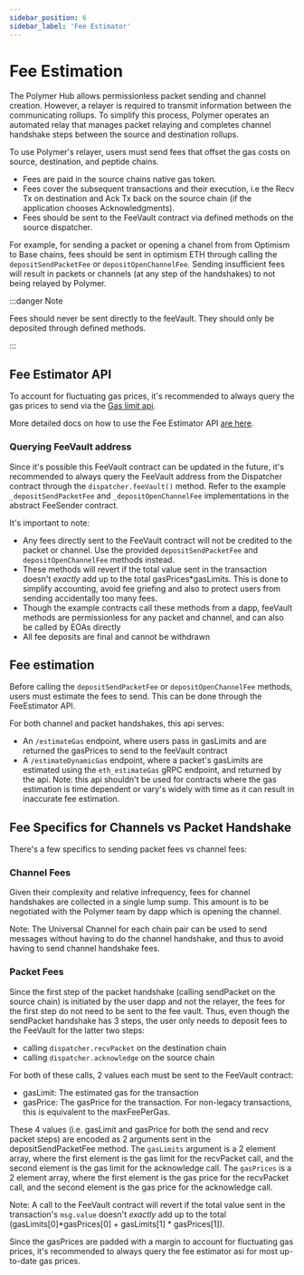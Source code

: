 ```yaml
---
sidebar_position: 6
sidebar_label: 'Fee Estimator'
---
```


# Fee Estimation

The Polymer Hub allows permissionless packet sending and channel creation. However, a relayer is required to transmit information between the communicating rollups. To simplify this process, Polymer operates an automated relay that manages packet relaying and completes channel handshake steps between the source and destination rollups.

To use Polymer's relayer, users must send fees that offset the gas costs on source, destination, and peptide chains.

- Fees are paid in the source chains native gas token.
- Fees cover the subsequent transactions and their execution, i.e the Recv Tx on destination and Ack Tx back on the source chain (if the application chooses Acknowledgments).
- Fees should be sent to the FeeVault contract via defined methods on the source dispatcher.

For example, for sending a packet or opening a chanel from from Optimism to Base chains, fees should be sent in optimism ETH through calling the  `depositSendPacketFee`  or    `depositOpenChannelFee`.  Sending insufficient fees will result in packets or channels (at any step of the handshakes) to not being relayed by Polymer.

:::danger Note

Fees should never be sent directly to the feeVault. They should only be deposited through defined methods.

:::

## Fee Estimator API[](https://docs.polymerlabs.org/docs/build/ibc-solidity/fee-estimator#fee-estimator-api)

To account for fluctuating gas prices, it's recommended to always query the gas prices to send via the [Gas limit api](https://docs.polymerlabs.org/docs/build/ibc-solidity/fee-estimator#fee-estimation).

More detailed docs on how to use the Fee Estimator API [are here](https://fee.polymer.zone/api-docs/).

### Querying FeeVault address
Since it's possible this FeeVault contract can be updated in the future, it's recommended to always query the FeeVault address from the Dispatcher contract through the `dispatcher.feeVault()` method. Refer to the example `_depositSendPacketFee` and `_depositOpenChannelFee` implementations in the abstract FeeSender contract. 

It's important to note: 
- Any fees directly sent to the FeeVault contract will not be credited to the packet or channel. Use the provided `depositSendPacketFee` and `depositOpenChannelFee` methods instead.
- These methods will revert if the total value sent in the transaction  doesn't *exactly* add up to the total gasPrices*gasLimits. This is done to simplify accounting, avoid fee griefing and also to protect users from sending accidentally too many fees.
- Though the example contracts call these methods from a dapp, feeVault methods are permissionless for any packet and channel, and can also be called by EOAs directly
- All fee deposits are final and cannot be withdrawn

## Fee estimation
Before calling the `depositSendPacketFee` or `depositOpenChannelFee` methods, users must estimate the fees to send. This can be done through the FeeEstimator API. 

For both channel and packet handshakes, this api serves:
- An `/estimateGas` endpoint, where users pass in gasLimits and are returned the gasPrices to send to the feeVault contract 
- A `/estimateDynamicGas` endpoint, where a packet's gasLimits are estimated using the `eth_estimateGas` gRPC endpoint, and returned by the api. Note: this api shouldn't be used for contracts where the gas estimation is time dependent or vary's widely with time as it can result in inaccurate fee estimation.


## Fee Specifics for Channels vs Packet Handshake
There's a few specifics to sending packet fees vs channel fees:

### Channel Fees

Given their complexity and relative infrequency, fees for channel handshakes are collected in a single lump sump. This amount is to be negotiated with the Polymer team by dapp which is opening the channel. 

Note: The Universal Channel for each chain pair can be used to send messages without having to do the channel handshake, and thus to avoid having to send channel handshake fees. 

### Packet Fees

Since the first step of the packet handshake (calling sendPacket on the source chain) is initiated by the user dapp and not the relayer, the fees for the first step do not need to be sent to the fee vault. Thus, even though the sendPacket handshake has 3 steps, the user only needs to deposit fees to the FeeVault for the latter two steps:

- calling `dispatcher.recvPacket` on the destination chain
- calling `dispatcher.acknowledge` on the source chain

For both of these calls, 2 values each must be sent to the FeeVault contract:
- gasLimit: The estimated gas for the transaction
- gasPrice: The gasPrice for the transaction. For non-legacy transactions, this is equivalent to the maxFeePerGas.  

These 4 values (i.e. gasLimit and gasPrice for both the send and recv packet steps) are encoded as 2 arguments sent in the depositSendPacketFee method. The `gasLimits` argument is a 2 element array, where the first element is the gas limit for the recvPacket call, and the second element is the gas limit for the acknowledge call. The `gasPrices` is a 2 element array, where the first element is the gas price for the recvPacket call, and the second element is the gas price for the acknowledge call.

Note: A call to the FeeVault contract will revert if the total value sent in the transaction's `msg.value` doesn't *exactly* add up to the total (gasLimits[0]*gasPrices[0] + gasLimits[1] * gasPrices[1]). 

Since the gasPrices are padded with a margin to account for fluctuating gas prices, it's recommended to always query the fee estimator asi for most up-to-date gas prices.
